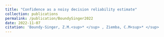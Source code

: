 ```yaml
---
title: "Confidence as a noisy decision reliability estimate"
collection: publications
permalink: /publication/BoundySinger2022
date: 2022-11-07
citation: 'Boundy-Singer, Z.M.<sup>* </sup> , Ziemba, C.M<sup>* </sup> , Goris, R.T.L. (2022). Confidence as a noisy decision reliability estimate <i>Nature Human Behavior</i>.'
---
```


